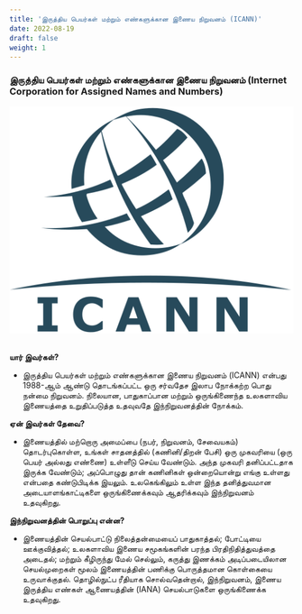 ```yaml
---
title: 'இருத்திய பெயர்கள் மற்றும் எண்களுக்கான இணைய நிறுவனம் (ICANN)'
date: 2022-08-19
draft: false
weight: 1
---
```



### இருத்திய பெயர்கள் மற்றும் எண்களுக்கான இணைய நிறுவனம் (Internet Corporation for Assigned Names and Numbers)

<img src="images/logos/icann-logo.svg">

<br>
<br>


__யார் இவர்கள்?__
   * இருத்திய பெயர்கள் மற்றும் எண்களுக்கான இணைய நிறுவனம் (ICANN) என்பது 1988-ஆம் ஆண்டு தொடங்கப்பட்ட ஒரு சர்வதேச இலாப நோக்கற்ற பொது நன்மை நிறுவனம். நிலையான, பாதுகாப்பான மற்றும் ஒருங்கிணைந்த உலகளாவிய இணையத்தை உறுதிப்படுத்த உதவுவதே இந்நிறுவனத்தின் நோக்கம்.

__ஏன் இவர்கள் தேவை?__
   * இணையத்தில் மற்றொரு அமைப்பை (நபர், நிறுவனம், சேவையகம்) தொடர்புகொள்ள, உங்கள் சாதனத்தில் (கணினி/திறன் பேசி) ஒரு முகவரியை (ஒரு பெயர் அல்லது எண்ணை) உள்ளீடு செய்ய வேண்டும். அந்த முகவரி தனிப்பட்டதாக இருக்க வேண்டும்; அப்பொழுது தான் கணினிகள் ஒன்றையொன்று எங்கு உள்ளது என்பதை கண்டுபிடிக்க இயலும். உலகெங்கிலும் உள்ள இந்த தனித்துவமான அடையாளங்காட்டிகளை ஒருங்கிணைக்கவும் ஆதரிக்கவும் இந்நிறுவனம் உதவுகிறது.

__இந்நிறுவனத்தின் பொறுப்பு என்ன?__
   * இணையத்தின் செயல்பாட்டு நிலைத்தன்மையைப் பாதுகாத்தல்; போட்டியை ஊக்குவித்தல்; உலகளாவிய இணைய சமூகங்களின் பரந்த பிரதிநிதித்துவத்தை அடைதல்; மற்றும் கீழிருந்து மேல் செல்லும், கருத்து இணக்கம் அடிப்படையிலான செயல்முறைகள் மூலம் இணையத்தின் பணிக்கு பொருத்தமான கொள்கையை உருவாக்குதல். தொழில்நுட்ப ரீதியாக சொல்வதென்றால், இந்நிறுவனம், இணைய இருத்திய எண்கள் ஆணையத்தின் (IANA) செயல்பாடுகளை ஒருங்கிணைக்க உதவுகிறது.